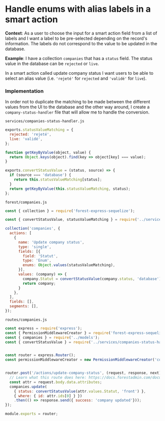 # Handle enums with alias labels in a smart action

**Context**: As a user to choose the input for a smart action field from a list of labels and I want a label to be pre-selected depending on the record's information. The labels do not correspond to the value to be updated in the database.

**Example**: I have a collection `companies` that has a `status` field. The status value in the database can be `rejected` or `live`.

In a smart action called update company status I want users to be able to select an alias value (i.e. `'rejeté'` for `rejected` and `'validé'` for `live`).

### Implementation

In order not to duplicate the matching to be made between the different values from the UI to the database and the other way around, I create a `company-status-handler` file that will allow me to handle the conversion.

`services/companies-status-handler.js`

```jsx
exports.statusValueMatching = {
  rejected: 'rejeté',
  live: 'validé',
};

function getKeyByValue(object, value) {
  return Object.keys(object).find(key => object[key] === value);
}

exports.convertStatusValue = (status, source) => {
  if (source === 'database') {
    return this.statusValueMatching[status];
  }
  return getKeyByValue(this.statusValueMatching, status);
};
```

`forest/companies.js`

```jsx
const { collection } = require('forest-express-sequelize');

const { convertStatusValue, statusValueMatching } = require('../services/companies-status-handler');

collection('companies', {
  actions: [
    {
      name: 'Update company status',
      type: 'single',
      fields: [{
        field: 'Statut',
        type: 'Enum',
        enums: Object.values(statusValueMatching),
      }],
      values: (company) => {
        company.Statut = convertStatusValue(company.status, 'database');
        return company;
      }
    },
  ],
  fields: [],
  segments: [],
});
```

`routes/companies.js`

```javascript
const express = require('express');
const { PermissionMiddlewareCreator } = require('forest-express-sequelize');
const { companies } = require('../models');
const { convertStatusValue } = require('../services/companies-status-handler');


const router = express.Router();
const permissionMiddlewareCreator = new PermissionMiddlewareCreator('companies');


router.post('/actions/update-company-status', (request, response, next) => {
  // Learn what this route does here: https://docs.forestadmin.com/documentation/v/v6/reference-guide/routes/default-routes#create-a-record
  const attr = request.body.data.attributes;
  companies.update(
    { status: convertStatusValue(attr.values.Statut, 'front') },
    { where: { id: attr.ids[0] } })
    .then(() => response.send({ success: 'company updated'}));
});

module.exports = router;
```
